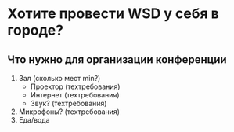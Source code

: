 Хотите провести WSD у себя в городе?
===

## Что нужно для организации конференции

1. Зал (сколько мест min?)
    * Проектор (техтребования)
    * Интернет (техтребования)
    * Звук? (техтребования)
2. Микрофоны? (техтребования)
3. Еда/вода
